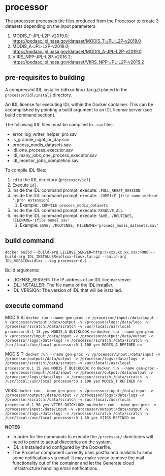 # processor

The processor processes the files produced from the Processor to create 3 datasets depending on the input parameters: 
1. MODIS_T-JPL-L2P-v2019.0;	https://podaac.jpl.nasa.gov/dataset/MODIS_T-JPL-L2P-v2019.0
2. MODIS_A-JPL-L2P-v2019.0;	https://podaac.jpl.nasa.gov/dataset/MODIS_A-JPL-L2P-v2019.0
3. VIIRS_NPP-JPL-L2P-v2016.2; https://podaac.jpl.nasa.gov/dataset/VIIRS_NPP-JPL-L2P-v2016.2

## pre-requisites to building

A compressed IDL installer (idlxxx-linux.tar.gz) placed in the `processor/idl/install` directory.

An IDL license for executing IDL within the Docker container. This can be accomplished by pointing a build argument to an IDL license server (see build command section).

The following IDL files must be compiled to `.sav` files:
- error_log_writer_helper_pro.sav
- is_granule_night_or_day.sav
- process_modis_datasets.sav
- idl_one_process_executor.sav
- idl_many_jobs_one_process_executor.sav
- idl_monitor_jobs_completion.sav

To compile IDL files:
1. `cd` to the IDL directory (`processor/idl`).
2. Execute `idl`.
3. Inside the IDL command prompt, execute: `.FULL_RESET_SESSION`
4. Inside the IDL command prompt, execute: `.COMPILE {file name without '.pro' extension}` 
    1. Example: `.COMPILE process_modis_datasets`
5. Inside the IDL command prompt, execute: `RESOLVE_ALL`
6. Inside the IDL command prompt, execute: `SAVE, /ROUTINES, FILENAME='{file name}.sav'`
    1. Example: `SAVE, /ROUTINES, FILENAME='process_modis_datasets.sav'`

## build command

`docker build --build-arg LICENSE_SERVER=http://xxx.xx.xx.xxx:4080 --build-arg IDL_INSTALLER=idlxxx-linux.tar.gz --build-arg IDL_VERSION=idlxx --tag processor:0.1 .`

Build arguments:
- LICENSE_SERVER: The IP address of an IDL license server.
- IDL_INSTALLER: The file name of the IDL installer.
- IDL_VERSION: The version of IDL that will be installed.

## execute command

MODIS A: 
`docker run --name gen-proc -v /processor/input:/data/input -v /processor/output:/data/output -v /processor/logs:/data/logs -v /processor/scratch:/data/scratch -v /usr/local:/usr/local processor:0.1 15 yes MODIS_A QUICKLOOK no`
`docker run --name gen-proc -v /processor/input:/data/input -v /processor/output:/data/output -v /processor/logs:/data/logs -v /processor/scratch:/data/scratch -v /usr/local:/usr/local processor:0.1 100 yes MODIS_A REFINED no`

MODIS T: 
`docker run --name gen-proc -v /processor/input:/data/input -v /processor/output:/data/output -v /processor/logs:/data/logs -v /processor/scratch:/data/scratch -v /usr/local:/usr/local processor:0.1 15 yes MODIS_T QUICKLOOK no`
`docker run --name gen-proc -v /processor/input:/data/input -v /processor/output:/data/output -v /processor/logs:/data/logs -v /processor/scratch:/data/scratch -v /usr/local:/usr/local processor:0.1 100 yes MODIS_T REFINED no`

VIIRS: 
`docker run --name gen-proc -v /processor/input:/data/input -v /processor/output:/data/output -v /processor/logs:/data/logs -v /processor/scratch:/data/scratch -v /usr/local:/usr/local processor:0.1 50 yes VIIRS QUICKLOOK no`
`docker run --name gen-proc -v /processor/input:/data/input -v /processor/output:/data/output -v /processor/logs:/data/logs -v /processor/scratch:/data/scratch -v /usr/local:/usr/local processor:0.1 50 yes VIIRS REFINED no`

**NOTES**
- In order for the commands to execute the `/processor/` directories will need to point to actual directories on the system.
- IDL is installed and configured by the Dockerfile.
- The Procesor component currently uses postfix and mailutils to send some notifications via email. It may make sense to move the mail functionality out of the container and let the Generate cloud infrastructure handling email notifications.